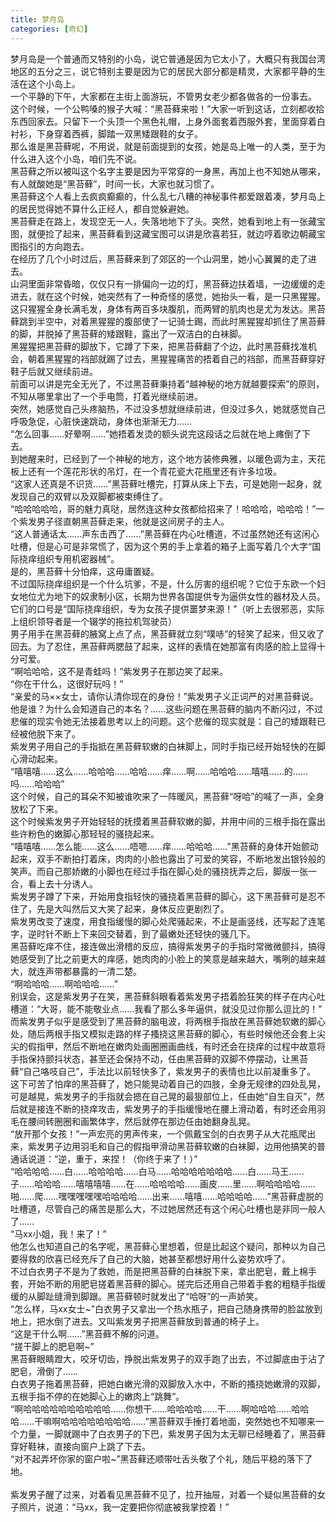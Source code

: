```yaml
---
title: 梦月岛
categories: [奇幻]
---
```


梦月岛是一个普通而又特别的小岛，说它普通是因为它太小了，大概只有我国台湾地区的五分之三，说它特别主要是因为它的居民大部分都是精灵，大家都平静的生活在这个小岛上。<br>一个平静的下午，大家都在主街上面游玩，不管男女老少都各做各的一份事去。<br>这个时候，一个公鸭嗓的猴子大喊：“黑苔藓来啦！”大家一听到这话，立刻都收拾东西回家去。只留下一个头顶一个黑色礼帽，上身外面套着西服外套，里面穿着白衬衫，下身穿着西裤，脚踏一双黑矮跟鞋的女子。<br>那么谁是黑苔藓呢，不用说，就是前面提到的女孩，她是岛上唯一的人类，至于为什么进入这个小岛，咱们先不说。<br>黑苔藓之所以被叫这个名字主要是因为平常穿的一身黑，再加上也不知她从哪来，有人就酸她是“黑苔藓”，时间一长，大家也就习惯了。<br>黑苔藓这个人看上去疯疯癫癫的，什么乱七八糟的神秘事件都爱跟着凑，梦月岛上的居民觉得她不算什么正经人，都自觉躲避她。<br>黑苔藓走在路上，发现空无一人，失落地地下了头。突然，她看到地上有一张藏宝图，就便捡了起来，黑苔藓看到这藏宝图可以讲是欣喜若狂，就边哼着歌边朝藏宝图指引的方向跑去。<br>在经历了几个小时过后，黑苔藓来到了郊区的一个山洞里，她小心翼翼的走了进去。<br>山洞里面非常昏暗，仅仅只有一排偏向一边的灯，黑苔藓边扶着墙，一边缓缓的走进去，就在这个时候，她突然有了一种奇怪的感觉，她抬头一看，是一只黑猩猩。<br>这只猩猩全身长满毛发，身体有两百多块腹肌，而两臂的肌肉也是尤为发达。黑苔藓跳到半空中，对着黑猩猩的腹部使了一记骑士踢，而此时黑猩猩却抓住了黑苔藓的脚，并脱掉了黑苔藓的矮跟鞋，露出了一双洁白的白袜脚。<br>黑猩猩把黑苔藓的脚放下，它蹲了下来，把黑苔藓翻了个边，此时黑苔藓找准机会，朝着黑猩猩的裆部就踢了过去，黑猩猩痛苦的捂着自己的裆部，而黑苔藓穿好鞋子后就又继续前进。<br>前面可以讲是完全无光了，不过黑苔藓秉持着“越神秘的地方就越要探索”的原则，不知从哪里拿出了一个手电筒，打着光继续前进。<br>突然，她感觉自己头疼脑热，不过没多想就继续前进，但没过多久，她就感觉自己呼吸急促，心脏快速跳动，身体也渐渐无力……<br>“怎么回事……好晕啊……”她捂着发烫的额头说完这段话之后就在地上瘫倒了下去。<br>到她醒来时，已经到了一个神秘的地方，这个地方装修典雅，以暖色调为主，天花板上还有一个莲花形状的吊灯，在一个青花瓷大花瓶里还有许多垃圾。<br>“这家人还真是不识货……”黑苔藓吐槽完，打算从床上下去，可是她刚一起身，就发现自己的双臂以及双脚都被束缚住了。<br>“哈哈哈哈哈，哥的魅力真哒，居然连这种女孩都给招来了！哈哈哈，哈哈哈！”一个紫发男子径直朝黑苔藓走来，他就是这间房子的主人。<br>“这人普通话太……声东击西了……”黑苔藓在内心吐槽道，不过虽然她还有这闲心吐槽，但是心可是非常慌了，因为这个男的手上拿着的箱子上面写着几个大字“国际挠痒组织专用机密器械”。<br>是的，黑苔藓十分怕痒，这毋庸置疑。<br>不过国际挠痒组织是一个什么坑爹，不是，什么厉害的组织呢？它位于东欧一个妇女地位尤为地下的奴隶制小区，长期为世界各国提供专为逼供女性的器材及人员。它们的口号是“国际挠痒组织，专为女孩子提供噩梦来源！”（听上去很邪恶，实际上组织领导者是一个辍学的拖拉机驾驶员）<br>男子用手在黑苔藓的腋窝上点了点，黑苔藓就立刻“噗哧”的轻笑了起来，但又收了回去。为了忍住，黑苔藓两腮鼓了起来，这样的表情在她那富有肉感的脸上显得十分可爱。<br>“啊哈哈哈，这不是青蛙吗！”紫发男子在那边笑了起来。<br>“你在干什么，这很好玩吗！”<br>“亲爱的马××女士，请你认清你现在的身份！”紫发男子义正词严的对黑苔藓说。<br>他是谁？为什么会知道自己的本名？……这些问题在黑苔藓的脑内不断闪过，不过悲催的现实令她无法接着思考以上的问题。这个悲催的现实就是：自己的矮跟鞋已经被他脱下来了。<br>紫发男子用自己的手指抵在黑苔藓软嫩的白袜脚上，同时手指已经开始轻快的在脚心滑动起来。<br>“嘻嘻嘻……这么……哈哈哈……哈哈……痒……啊……哈哈哈……嘻嘻……的……吗……哈哈哈”<br>这个时候，自己的耳朵不知被谁吹来了一阵暖风，黑苔藓“呀哈”的喊了一声，全身放松了下来。<br>这个时候紫发男子开始轻轻的抚摸着黑苔藓软嫩的脚，并用中间的三根手指在露出些许粉色的嫩脚心那轻轻的骚挠起来。<br>“嘻嘻嘻……怎么能……这么……唔嗯……痒……哈哈哈……”黑苔藓的身体开始颤动起来，双手不断拍打着床，肉肉的小脸也露出了可爱的笑容，不断地发出银铃般的笑声。而自己那娇嫩的小脚也在经过手指在脚心处的骚挠抚弄之后，脚版一张一合，看上去十分诱人。<br>紫发男子蹲了下来，开始用食指轻快的骚挠着黑苔藓的脚心，这下黑苔藓可是忍不住了，先是大叫然后又大笑了起来，身体反应更剧烈了。<br>紫发男改变了速度，用食指缓慢的脚心处爬骚起来，不止是画竖线，还写起了连笔字，逆时针不断上下来回交替着，到了最嫩处还轻快的骚几下。<br>黑苔藓吃痒不住，接连做出滑稽的反应，搞得紫发男子的手指时常微微颤抖，搞得她感受到了比之前更大的痒感，她肉肉的小脸上的笑意是越来越大，嘴咧的越来越大，就连声带都暴露的一清二楚。<br>“啊哈哈哈……啊哈哈哈……”<br>别误会，这是紫发男子在笑，黑苔藓斜眼看着紫发男子捂着脸狂笑的样子在内心吐槽道：“大哥，能不能敬业点……我看了那么多年逼供，就没见过你那么逗比的！”<br>而紫发男子似乎是感受到了黑苔藓的脑电波，将两根手指放在黑苔藓她软嫩的脚心处，随后两根手指又模拟走路的样子搔挠这黑苔藓的脚心，有些时候他还会套上尖尖的假指甲，然后不断地在嫩肉处画圈圈画曲线，有时还会在挠痒的过程中故意将手指保持颤抖状态，甚至还会保持不动，任由黑苔藓的双脚不停摆动，让黑苔藓“自己咯吱自己”，手法比以前轻快多了，紫发男子的表情也比以前凝重多了。<br>这下可苦了怕痒的黑苔藓了，她只能晃动着自己的四肢，全身无规律的四处乱晃，可是越晃，紫发男子的手指就会摁在自己晃的最狠部位上，任由她“自生自灭”，然后就是接连不断的挠痒攻击，紫发男子的手指缓慢地在腰上滑动着，有时还会用羽毛在腰间转圈圈和画繁体字，然后就停在那边任由她翻身乱晃。<br>“放开那个女孩！”一声宏亮的男声传来，一个佩戴宝剑的白衣男子从大花瓶爬出来，紫发男子边用羽毛和自己的假指甲滑动黑苔藓软嫩的白袜脚，边用他搞笑的普通话说道：“逆，重于，来捏！（你终于来了！）”<br>“哈哈哈哈……白……哈哈哈哈……白马……哈哈哈哈哈哈哈……白……马王……子……哈哈哈……嘻嘻嘻嘻……在……哈哈哈哈……画皮……里……啊哈哈哈哈……啪……爬……嘿嘿嘿嘿嘿哈哈哈哈……出来……嘻嘻……哈哈哈哈……”黑苔藓虚脱的吐槽道，尽管自己的痛苦是那么大，不过她居然还有这个闲心吐槽也是非同一般人了……<br>“马xx小姐，我！来了！”<br>他怎么也知道自己的名字呢，黑苔藓心里想着，但是比起这个疑问，那种以为自己要得救的欣喜已经充斥了自己的大脑，她甚至都想好用什么姿势欢呼了。<br>不过白衣男子不是为了救她，而是把黑苔藓的白袜脱下来，拿出肥皂，戴上棉手套，开始不断的用肥皂搓着黑苔藓的脚心。搓完后还用自己带着手套的粗糙手指缓缓的从脚趾缝滑到脚跟。黑苔藓顿时就发出了“哈呀”的一声娇笑。<br>“怎么样，马xx女士\~”白衣男子又拿出一个热水瓶子，把自己随身携带的脸盆放到地上，把水倒了进去。又叫紫发男子把黑苔藓放到普通的椅子上。<br>“这是干什么啊……”黑苔藓不解的问道。<br>“搓干脚上的肥皂啊\~”<br>黑苔藓眼睛蹬大，咬牙切齿，挣脱出紫发男子的双手跑了出去，不过脚底由于沾了肥皂，滑倒了……<br>白衣男子拖着黑苔藓，把她白嫩光滑的双脚放入水中，不断的搔挠她嫩滑的双脚，五根手指不停的在她脚心上的嫩肉上“跳舞”。<br>“啊哈哈哈哈哈哈哈哈哈哈……你想干……哈哈哈哈……干……啊哈哈哈……哈哈哈……干嘛啊哈哈哈哈哈哈哈哈……”黑苔藓双手捶打着地面，突然她也不知哪来一个力量，一脚就踢中了白衣男子的下巴，紫发男子因为太无聊已经睡着了，黑苔藓穿好鞋袜，直接向窗户上跳了下去。<br>“对不起弄坏你家的窗户啦\~”黑苔藓还顺带吐舌头敬了个礼，随后平稳的落下了地。<br><br>紫发男子醒了过来，对着看见黑苔藓不见了，拉开抽屉，对着一个疑似黑苔藓的女子照片，说道：“马xx，我一定要把你彻底被我掌控着！”